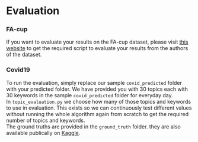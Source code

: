 # Evaluation

### FA-cup
If you want to evaluate your results on the FA-cup dataset, please visit [this website](http://socialsensor.iti.gr/results/datasets/72-twitter-tdt-dataset) to get the required script to evaluate your results from the authors of the dataset.

### Covid19
To run the evaluation, simply replace our sample ```covid_predicted``` folder with your predicted folder. We have provided you with 30 topics each with 30 keywords in the sample ```covid_predicted``` folder for everyday day.<br>
In ```topic_evaluation.py``` we choose how many of those topics and keywords to use in evaluation. This exists so we can continuously test different values without running the whole algorithm again from scratch to get the required number of topics and keywords.<br>
The ground truths are provided in the ```ground_truth``` folder. they are also available publically on [Kaggle](https://www.kaggle.com/thelonecoder/labelled-1000k-covid19-dataset).
